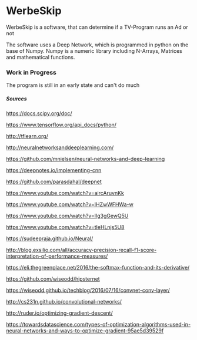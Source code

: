 # WerbeSkip
WerbeSkip is a software, that can determine if a TV-Program runs an Ad or not

The software uses a Deep Network, which is programmed in python on the base of Numpy.
Numpy is a numeric library including N-Arrays, Matrices and mathematical functions.

### Work in Progress
The program is still in an early state and can't do much

##### Sources
https://docs.scipy.org/doc/

https://www.tensorflow.org/api_docs/python/

http://tflearn.org/

http://neuralnetworksanddeeplearning.com/

https://github.com/mnielsen/neural-networks-and-deep-learning

https://deepnotes.io/implementing-cnn

https://github.com/parasdahal/deepnet

https://www.youtube.com/watch?v=aircAruvnKk

https://www.youtube.com/watch?v=IHZwWFHWa-w

https://www.youtube.com/watch?v=Ilg3gGewQ5U

https://www.youtube.com/watch?v=tIeHLnjs5U8

https://sudeepraja.github.io/Neural/

http://blog.exsilio.com/all/accuracy-precision-recall-f1-score-interpretation-of-performance-measures/

https://eli.thegreenplace.net/2016/the-softmax-function-and-its-derivative/

https://github.com/wiseodd/hipsternet

https://wiseodd.github.io/techblog/2016/07/16/convnet-conv-layer/

http://cs231n.github.io/convolutional-networks/

http://ruder.io/optimizing-gradient-descent/

https://towardsdatascience.com/types-of-optimization-algorithms-used-in-neural-networks-and-ways-to-optimize-gradient-95ae5d39529f

